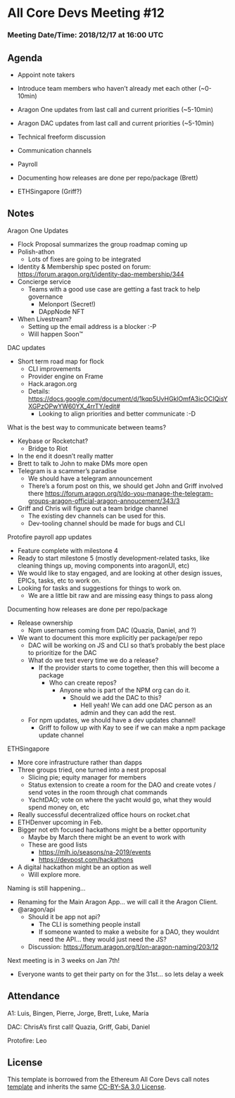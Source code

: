 # All Core Devs Meeting #12
### Meeting Date/Time: 2018/12/17 at 16:00 UTC

## Agenda
- Appoint note takers
- Introduce team members who haven’t already met each other (~0-10min)
- Aragon One updates from last call and current priorities (~5-10min)
- Aragon DAC updates from last call and current priorities (~5-10min)
- Technical freeform discussion

- Communication channels
- Payroll
- Documenting how releases are done per repo/package (Brett)
- ETHSingapore (Griff?)

## Notes
Aragon One Updates
- Flock Proposal summarizes the group roadmap coming up
- Polish-athon 
  - Lots of fixes are going to be integrated
- Identity & Membership spec posted on forum: https://forum.aragon.org/t/identity-dao-membership/344
- Concierge service
  - Teams with a good use case are getting a fast track to help governance
    - Melonport (Secret!)
    - DAppNode NFT 
- When Livestream? 
  - Setting up the email address is a blocker :-P
  - Will happen Soon™

DAC updates
- Short term road map for flock
  - CLI improvements
  - Provider engine on Frame 
  - Hack.aragon.org
  - Details: https://docs.google.com/document/d/1kqp5UvHGklOmfA3icOCIQisYXGPzOPwYW60YX_4rrTY/edit# 
    - Looking to align priorities and better communicate :-D

What is the best way to communicate between teams?
- Keybase or Rocketchat?
  - Bridge to Riot     
- In the end it doesn’t really matter
- Brett to talk to John to make DMs more open
- Telegram is a scammer’s paradise 
  - We should have a telegram announcement 
  - There’s a forum post on this, we should get John and Griff involved there
https://forum.aragon.org/t/do-you-manage-the-telegram-groups-aragon-official-aragon-annoucement/343/3 
- Griff and Chris will figure out a team bridge channel 
  - The existing dev channels can be used for this. 
  - Dev-tooling channel should be made for bugs and CLI

Protofire payroll app updates
- Feature complete with milestone 4
- Ready to start milestone 5 (mostly development-related tasks, like cleaning things up, moving components into aragonUI, etc)
- We would like to stay engaged, and are looking at other design issues, EPICs, tasks, etc to work on.
- Looking for tasks and suggestions for things to work on.
  - We are a little bit raw and are missing easy things to pass along

Documenting how releases are done per repo/package
- Release ownership
  - Npm usernames coming from DAC (Quazia, Daniel, and ?)
- We want to document this more explicitly per package/per repo
  - DAC will be working on JS and CLI so that’s probably the best place to prioritize for the DAC
  - What do we test every time we do a release? 
    - If the provider starts to come together, then this will become a package
      - Who can create repos?
        - Anyone who is part of the NPM org can do it.
          - Should we add the DAC to this?
            - Hell yeah! We can add one DAC person as an admin and they can add the rest.
  - For npm updates, we should have a dev updates channel!
    - Griff to follow up with Kay to see if we can make a npm package update channel

ETHSingapore
- More core infrastructure rather than dapps
- Three groups tried, one turned into a nest proposal
  - Slicing pie; equity manager for members
  - Status extension to create a room for the DAO and create votes / send votes in the room through chat commands
  - YachtDAO; vote on where the yacht would go, what they would spend money on, etc
- Really successful decentralized office hours on rocket.chat
- ETHDenver upcoming in Feb.
- Bigger not eth focused hackathons might be a better opportunity 
  - Maybe by March there might be an event to work with
  - These are good lists
    - https://mlh.io/seasons/na-2019/events  
    - https://devpost.com/hackathons 
- A digital hackathon might be an option as well
  - Will explore more.

Naming is still happening…
- Renaming for the Main Aragon App… we will call it the Aragon Client.
- @aragon/api 
  - Should it be app not api?
    - The CLI is something people install
    - If someone wanted to make a website for a DAO, they wouldnt need the API… they would just need the JS? 
  - Discussion: https://forum.aragon.org/t/on-aragon-naming/203/12

Next meeting is in 3 weeks on Jan 7th!
- Everyone wants to get their party on for the 31st… so lets delay a week

## Attendance
A1: Luis, Bingen, Pierre, Jorge, Brett, Luke, María

DAC: ChrisA’s first call! Quazia, Griff, Gabi, Daniel

Protofire: Leo

## License
This template is borrowed from the Ethereum All Core Devs call notes [template](https://github.com/ethereum/pm/blob/master/All%20Core%20Devs%20Meetings/Meeting%20Template.md) and inherits the same [CC-BY-SA 3.0 License](https://github.com/ethereum/pm/blob/master/LICENSE).
